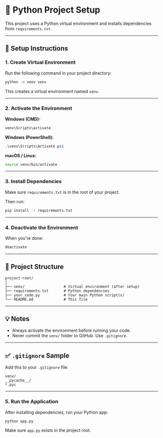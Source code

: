 # 🐍 Python Project Setup

This project uses a Python virtual environment and installs dependencies from `requirements.txt`.

---

## 🔧 Setup Instructions

### 1. Create Virtual Environment

Run the following command in your project directory:

```bash
python -m venv venv
```

This creates a virtual environment named `venv`.

---

### 2. Activate the Environment

**Windows (CMD):**

```cmd
venv\Scripts\activate
```

**Windows (PowerShell):**

```powershell
.\venv\Scripts\Activate.ps1
```

**macOS / Linux:**

```bash
source venv/bin/activate
```

---

### 3. Install Dependencies

Make sure `requirements.txt` is in the root of your project.

Then run:

```bash
pip install -r requirements.txt
```

---

### 4. Deactivate the Environment

When you're done:

```bash
deactivate
```

---

## 📁 Project Structure

```
project-root/
│
├── venv/                  # Virtual environment (after setup)
├── requirements.txt       # Python dependencies
├── your_code.py           # Your main Python script(s)
└── README.md              # This file
```

---

## 💡 Notes

- Always activate the environment before running your code.
- Never commit the `venv/` folder to GitHub. Use `.gitignore`.

---

## ✅ `.gitignore` Sample

Add this to your `.gitignore` file:

```
venv/
__pycache__/
*.pyc
```


---

### 5. Run the Application

After installing dependencies, run your Python app:

```bash
python app.py
```

Make sure `app.py` exists in the project root.
